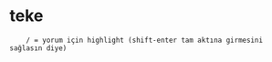 # teke


        / = yorum için highlight (shift-enter tam aktına girmesini sağlasın diye)
        
